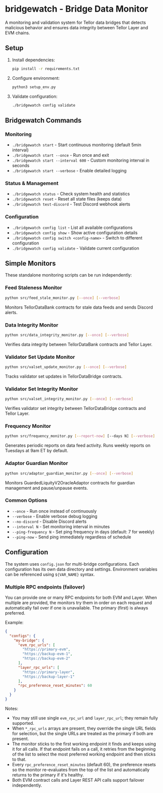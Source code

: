 # bridgewatch - Bridge Data Monitor

A monitoring and validation system for Tellor data bridges that detects malicious behavior and ensures data integrity between Tellor Layer and EVM chains.

## Setup

1. Install dependencies:
   ```bash
   pip install -r requirements.txt
   ```

2. Configure environment:
   ```bash
   python3 setup_env.py
   ```

3. Validate configuration:
   ```bash
   ./bridgewatch config validate
   ```

## Bridgewatch Commands

### Monitoring
- `./bridgewatch start` - Start continuous monitoring (default 5min interval)
- `./bridgewatch start --once` - Run once and exit
- `./bridgewatch start --interval 600` - Custom monitoring interval in seconds
- `./bridgewatch start --verbose` - Enable detailed logging

### Status & Management
- `./bridgewatch status` - Check system health and statistics
- `./bridgewatch reset` - Reset all state files (keeps data)
- `./bridgewatch test-discord` - Test Discord webhook alerts

### Configuration
- `./bridgewatch config list` - List all available configurations
- `./bridgewatch config show` - Show active configuration details
- `./bridgewatch config switch <config-name>` - Switch to different configuration
- `./bridgewatch config validate` - Validate current configuration

## Simple Monitors

These standalone monitoring scripts can be run independently:

### Feed Staleness Monitor
```bash
python src/feed_stale_monitor.py [--once] [--verbose]
```
Monitors TellorDataBank contracts for stale data feeds and sends Discord alerts.

### Data Integrity Monitor
```bash
python src/data_integrity_monitor.py [--once] [--verbose]
```
Verifies data integrity between TellorDataBank contracts and Tellor Layer.

### Validator Set Update Monitor
```bash
python src/valset_update_monitor.py [--once] [--verbose]
```
Tracks validator set updates in TellorDataBridge contracts.

### Validator Set Integrity Monitor
```bash
python src/valset_integrity_monitor.py [--once] [--verbose]
```
Verifies validator set integrity between TellorDataBridge contracts and Tellor Layer.

### Frequency Monitor
```bash
python src/frequency_monitor.py [--report-now] [--days N] [--verbose]
```
Generates periodic reports on data feed activity. Runs weekly reports on Tuesdays at 9am ET by default.

### Adaptor Guardian Monitor
```bash
python src/adaptor_guardian_monitor.py [--once] [--verbose]
```
Monitors GuardedLiquityV2OracleAdaptor contracts for guardian management and pause/unpause events.

### Common Options
- `--once` - Run once instead of continuously
- `--verbose` - Enable verbose debug logging
- `--no-discord` - Disable Discord alerts
- `--interval N` - Set monitoring interval in minutes
- `--ping-frequency N` - Set ping frequency in days (default: 7 for weekly)
- `--ping-now` - Send ping immediately regardless of schedule

## Configuration

The system uses `config.json` for multi-bridge configurations. Each configuration has its own data directory and settings. Environment variables can be referenced using `${VAR_NAME}` syntax.

### Multiple RPC endpoints (failover)

You can provide one or many RPC endpoints for both EVM and Layer. When multiple are provided, the monitors try them in order on each request and automatically fail over if one is unavailable. The primary (first) is always preferred.

Example:

```json
{
  "configs": {
    "my-bridge": {
      "evm_rpc_urls": [
        "https://primary-evm",
        "https://backup-evm-1",
        "https://backup-evm-2"
      ],
      "layer_rpc_urls": [
        "https://primary-layer",
        "https://backup-layer-1"
      ],
      "rpc_preference_reset_minutes": 60
    }
  }
}
```

Notes:
- You may still use single `evm_rpc_url` and `layer_rpc_url`; they remain fully supported.
- When `*_rpc_urls` arrays are present, they override the single URL fields for selection, but the single URLs are treated as the primary if both are present.
- The monitor sticks to the first working endpoint it finds and keeps using it for all calls. If that endpoint fails on a call, it retries from the beginning of the list to select the most preferred working endpoint and then sticks to that.
- Every `rpc_preference_reset_minutes` (default 60), the preference resets so the monitor re-evaluates from the top of the list and automatically returns to the primary if it's healthy.
- Both EVM contract calls and Layer REST API calls support failover independently.
